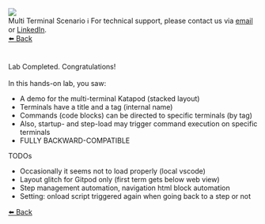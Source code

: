 <!-- TOP -->
<div class="top">
  <img src="https://datastax-academy.github.io/katapod-shared-assets/images/ds-academy-logo.svg" />
  <div class="scenario-title-section">
    <span class="scenario-title">Multi Terminal Scenario</span>
    <span class="scenario-subtitle">ℹ️ For technical support, please contact us via <a href="mailto:aleksandr.volochnev@datastax.com">email</a> or <a href="https://dtsx.io/aleks">LinkedIn</a>.</span>
  </div>
</div>

<!-- NAVIGATION -->
<div id="navigation-top" class="navigation-top">
 <a href='command:katapod.loadPage?[{"step":"step2"}]'
   class="btn btn-dark navigation-top-left">⬅️ Back
 </a>
</div>

<!-- CONTENT -->
<main>
    <br/><br/>
    <div class="container px-4 py-2">
     <div class="row g-4 py-2 row-cols-1 row-cols-lg-1">
      <div class="feature col div-choice">
        <div class="scenario-completed">Lab Completed. Congratulations!</div>
        <br/>
        <div class="scenario-objectives">In this hands-on lab, you saw:</div>
        <ul>
              <li><span class="scenario-objective">A demo for the multi-terminal Katapod (stacked layout)</span></li>
              <li><span class="scenario-objective">Terminals have a title and a tag (internal name)</span></li>
              <li><span class="scenario-objective">Commands (code blocks) can be directed to specific terminals (by tag)</span></li>
              <li><span class="scenario-objective">Also, startup- and step-load may trigger command execution on specific terminals</span></li>
              <li><span class="scenario-objective">FULLY BACKWARD-COMPATIBLE</span></li>
        </ul>
        <div class="resources">TODOs</div>
        <ul>
              <li><span class="resource">Occasionally it seems not to load properly (local vscode)</span></li>
              <li><span class="resource">Layout glitch for Gitpod only (first term gets below web view)</span></li>
              <li><span class="resource">Step management automation, navigation html block automation</span></li>
              <li><span class="resource">Setting: onload script triggered again when going back to a step or not</span></li>
      </ul>
      </div>
     </div>
    </div>
</main>

<!-- NAVIGATION -->
<div id="navigation-bottom" class="navigation-bottom">
 <a href='command:katapod.loadPage?[{"step":"step2"}]'
   class="btn btn-dark navigation-bottom-left">⬅️ Back
 </a>
</div>
<br/>